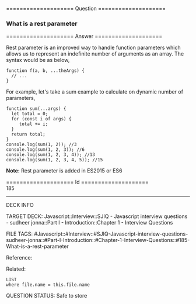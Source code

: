==================== Question ====================  

### What is a rest parameter  

==================== Answer ====================  

Rest parameter is an improved way to handle function parameters which allows us to represent an indefinite number of arguments as an array. The syntax would be as below,

<!-- codeblock-start -->
<pre><code class="hljs language-javascript"><span class="hljs-keyword">function</span> <span class="hljs-title function_">f</span>(<span class="hljs-params">a, b, ...theArgs</span>) {
  <span class="hljs-comment">// ...</span>
}
</code></pre>
<!-- codeblock-end -->

For example, let's take a sum example to calculate on dynamic number of parameters,

<!-- codeblock-start -->
<pre><code class="hljs language-javascript"><span class="hljs-keyword">function</span> <span class="hljs-title function_">sum</span>(<span class="hljs-params">...args</span>) {
  <span class="hljs-keyword">let</span> total = <span class="hljs-number">0</span>;
  <span class="hljs-keyword">for</span> (<span class="hljs-keyword">const</span> i <span class="hljs-keyword">of</span> args) {
     total += i;
  }
  <span class="hljs-keyword">return</span> total;
}
<span class="hljs-variable language_">console</span>.<span class="hljs-title function_">log</span>(<span class="hljs-title function_">sum</span>(<span class="hljs-number">1</span>, <span class="hljs-number">2</span>)); <span class="hljs-comment">//3</span>
<span class="hljs-variable language_">console</span>.<span class="hljs-title function_">log</span>(<span class="hljs-title function_">sum</span>(<span class="hljs-number">1</span>, <span class="hljs-number">2</span>, <span class="hljs-number">3</span>)); <span class="hljs-comment">//6</span>
<span class="hljs-variable language_">console</span>.<span class="hljs-title function_">log</span>(<span class="hljs-title function_">sum</span>(<span class="hljs-number">1</span>, <span class="hljs-number">2</span>, <span class="hljs-number">3</span>, <span class="hljs-number">4</span>)); <span class="hljs-comment">//13</span>
<span class="hljs-variable language_">console</span>.<span class="hljs-title function_">log</span>(<span class="hljs-title function_">sum</span>(<span class="hljs-number">1</span>, <span class="hljs-number">2</span>, <span class="hljs-number">3</span>, <span class="hljs-number">4</span>, <span class="hljs-number">5</span>)); <span class="hljs-comment">//15</span>
</code></pre>
<!-- codeblock-end -->

**Note:** Rest parameter is added in ES2015 or ES6

==================== Id ====================  
185

---

DECK INFO

TARGET DECK: Javascript::Interview::SJIQ - Javascript interview questions - sudheer jonna::Part I - Introduction::Chapter 1 - Interview Questions

FILE TAGS: #Javascript::#Interview::#SJIQ-Javascript-interview-questions-sudheer-jonna::#Part-I-Introduction::#Chapter-1-Interview-Questions::#185-What-is-a-rest-parameter

Reference:

Related:

```dataview
LIST
where file.name = this.file.name
```

QUESTION STATUS: Safe to store
